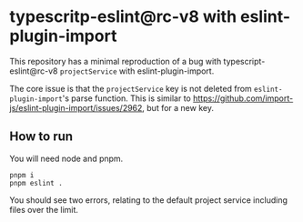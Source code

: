 # typescritp-eslint@rc-v8 with eslint-plugin-import

This repository has a minimal reproduction of a bug with typescript-eslint@rc-v8 `projectService` with eslint-plugin-import.

The core issue is that the `projectService` key is not deleted from `eslint-plugin-import`'s parse function. This is similar to <https://github.com/import-js/eslint-plugin-import/issues/2962>, but for a new key.

## How to run

You will need node and pnpm.

```shell
pnpm i
pnpm eslint .
```

You should see two errors, relating to the default project service including files over the limit.
